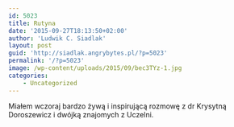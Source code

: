 ```yaml
---
id: 5023
title: Rutyna
date: '2015-09-27T18:13:50+02:00'
author: 'Ludwik C. Siadlak'
layout: post
guid: 'http://siadlak.angrybytes.pl/?p=5023'
permalink: '/?p=5023'
image: /wp-content/uploads/2015/09/bec3TYz-1.jpg
categories:
    - Uncategorized
---
```


Miałem wczoraj bardzo żywą i inspirującą rozmowę z dr Krysytną Doroszewicz i dwójką znajomych z Uczelni.